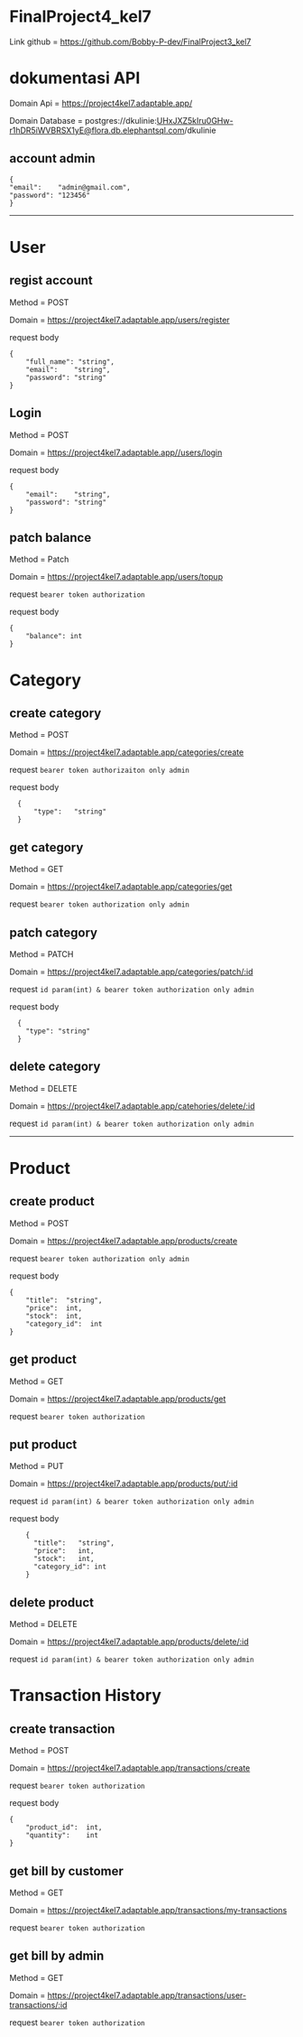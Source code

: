 # FinalProject4_kel7
Link github = https://github.com/Bobby-P-dev/FinalProject3_kel7

# dokumentasi API

Domain Api = https://project4kel7.adaptable.app/


Domain Database = postgres://dkulinie:UHxJXZ5kIru0GHw-r1hDR5iWVBRSX1yE@flora.db.elephantsql.com/dkulinie

## account admin
    {
    "email":    "admin@gmail.com",
    "password": "123456"
    }

***

# User
## regist account

Method = POST

Domain = https://project4kel7.adaptable.app/users/register


request body 
```
{
    "full_name": "string",
    "email":    "string",
    "password": "string"
}
```

## Login

Method = POST

Domain = https://project4kel7.adaptable.app//users/login

request body

```
{
    "email":    "string",
    "password": "string"
}
```

## patch balance

Method = Patch

Domain = https://project4kel7.adaptable.app/users/topup

request
`
bearer token authorization
`

request body
```
{
    "balance": int
}
```

# Category
## create category

Method = POST

Domain = https://project4kel7.adaptable.app/categories/create

request
`
bearer token authorizaiton only admin
`

request body
```
  {
      "type":   "string"
  }
```

## get category

Method = GET

Domain = https://project4kel7.adaptable.app/categories/get

request
`
bearer token authorization only admin
`

## patch category

Method = PATCH

Domain = https://project4kel7.adaptable.app/categories/patch/:id

request
`
id param(int) & bearer token authorization only admin
`

request body
```
  {
    "type": "string"
  }
```

## delete category

Method = DELETE

Domain = https://project4kel7.adaptable.app/catehories/delete/:id

request
`
id param(int) & bearer token authorization only admin
`


----------------------------------------------------------------------------

# Product
## create product

Method = POST

Domain = https://project4kel7.adaptable.app/products/create

request
`
bearer token authorization only admin
`

request body
```
{
    "title":  "string",
    "price":  int,
    "stock":  int,
    "category_id":  int
}
```

## get product

Method = GET

Domain = https://project4kel7.adaptable.app/products/get

request
`
bearer token authorization
`

## put product

Method = PUT

Domain = https://project4kel7.adaptable.app/products/put/:id

request
`
id param(int) & bearer token authorization only admin
`

request body
```
    {
      "title":   "string",
      "price":   int,
      "stock":   int,
      "category_id": int
    }
```

## delete product

Method = DELETE

Domain = https://project4kel7.adaptable.app/products/delete/:id

request
`
id param(int) & bearer token authorization only admin
`

# Transaction History
## create transaction

Method = POST

Domain = https://project4kel7.adaptable.app/transactions/create

request
`
bearer token authorization
`

request body
```
{
    "product_id":  int,
    "quantity":    int
}
```

## get bill by customer

Method = GET

Domain = https://project4kel7.adaptable.app/transactions/my-transactions

request
`
bearer token authorization
`

## get bill by admin

Method = GET

Domain = https://project4kel7.adaptable.app/transactions/user-transactions/:id

request
`
bearer token authorization
`
